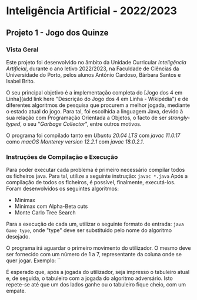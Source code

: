 # Inteligência Artificial - 2022/2023

## Projeto 1 - Jogo dos Quinze

### Vista Geral

Este projeto foi desenvolvido no âmbito da Unidade Curricular *Inteligência Artificial*, durante o ano letivo 2022/2023, na Faculdade de Ciências da Universidade do Porto, pelos alunos António Cardoso, Bárbara Santos e Isabel Brito.

O seu principal objetivo é a implementação completa do [Jogo dos 4 em Linha](add link here "Descrição do Jogo dos 4 em Linha - Wikipédia") e de diferentes algoritmos de pesquisa que procurem a melhor jogada, mediante o estado atual do jogo. Para tal, foi escolhida a linguagem Java, devido à sua relação com Programação Orientada a Objetos, o facto de ser *strongly-typed*, o seu "*Garbage Collector*", entre outros motivos.

O programa foi compilado tanto em *Ubuntu 20.04 LTS* com *javac 11.0.17* como *macOS Monterey version 12.2.1* com *javac 18.0.2.1*.

### Instruções de Compilação e Execução

Para poder executar cada problema é primeiro necessário compilar todos os ficheiros java. Para tal, utilize a seguinte instrução:
`javac *.java`
Após a compilação de todos os ficheiros, é possível, finalmente, executá-los. Foram desenvolvidos os seguintes algoritmos:
- Minimax
- Minimax com Alpha-Beta cuts
- Monte Carlo Tree Search

Para a execução de cada um, utilizar o seguinte formato de entrada:
`java Game type`, onde "type" deve ser substituido pelo nome do algoritmo desejado.

O programa irá aguardar o primeiro movimento do utilizador. O mesmo deve ser fornecido com um número de 1 a 7, representante da coluna onde se quer jogar. Exemplo:
``

É esperado que, após a jogada do utilizador, seja impresso o tabuleiro atual e, de seguida, o tabuleiro com a jogada do algoritmo adversário. Isto repete-se até que um dos lados ganhe ou o tabuleiro fique cheio, com um empate.

